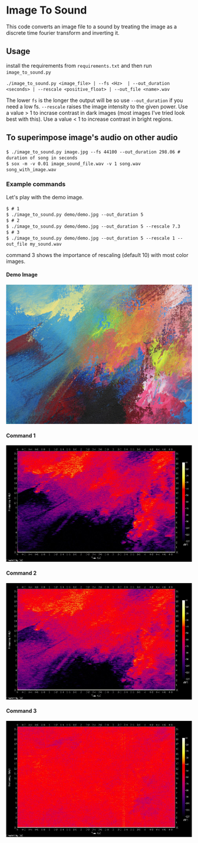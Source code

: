 # Image To Sound

This code converts an image file to a sound by treating the image as a discrete time fourier transform and inverting it.

## Usage

install the requirements from `requirements.txt` and then run `image_to_sound.py`

```shell
./image_to_sound.py <image_file> | --fs <Hz>  | --out_duration <seconds> | --rescale <positive_float> | --out_file <name>.wav
```

The lower `fs` is the longer the output will be so use `--out_duration` if you need a low fs.
`--rescale` raises the image intensity to the given power.
Use a value > 1 to incrase contrast in dark images (most images I've tried look best with this).
Use a value < 1 to increase contrast in bright regions.

## To superimpose image's audio on other audio
```shell
$ ./image_to_sound.py image.jpg --fs 44100 --out_duration 298.06 # duration of song in seconds
$ sox -m -v 0.01 image_sound_file.wav -v 1 song.wav song_with_image.wav
```

### Example commands 

Let's play with the demo image.

```
$ # 1
$ ./image_to_sound.py demo/demo.jpg --out_duration 5
$ # 2
$ ./image_to_sound.py demo/demo.jpg --out_duration 5 --rescale 7.3
$ # 3
$ ./image_to_sound.py demo/demo.jpg --out_duration 5 --rescale 1 --out_file my_sound.wav
```

command 3 shows the importance of rescaling (default 10) with most color images.
#### Demo Image
![Demo Image](demo/demo.jpg)

#### Command 1
![Command 1](demo/demo_1.jpg)

#### Command 2
![Command 2](demo/demo_2.jpg)

#### Command 3
![Command 3](demo/demo_3.jpg)
